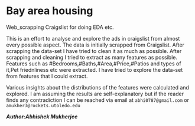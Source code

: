 # Bay area housing
Web_scrapping Craigslist for doing EDA etc. 

This is an effort to analyse and explore the ads in craigslist from almost every possible aspect. The data is initially scrapped from Craigslist. After scrapping the data-set I have tried to clean it as much as possible. 
After scrapping and cleaning I tried to extract as many features as possible. Features such as #Bedrooms,#Baths,#Area,#Price,#Patios and types of it,Pet friednliness etc were extracted. I have tried to explore the data-set from features that I could extract.

Various insights about the distributions of the features were calculated and explored. I am assuming the results are self-explanatory but if the reader finds any contradiction I can be reached via email at `abhi0787@gmail.com` or `amukher3@rockets.utoledo.edu`

__***Author:Abhishek Mukherjee***__
